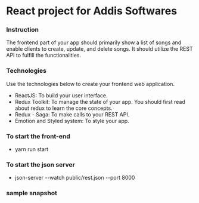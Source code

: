 # React project for Addis Softwares
### Instruction
 The frontend part of your app should primarily show a list of songs and enable clients to
  create, update, and delete songs. It should utilize the REST API to fulfill the functionalities.
### Technologies
Use the technologies below to create your frontend web application.
- ReactJS: To build your user interface.
- Redux Toolkit: To manage the state of your app. You should first read about redux
to learn the core concepts.
- Redux - Saga: To make calls to your REST API.
- Emotion and Styled system: To style your app.
### To start the front-end
- yarn run start
### To start the json server
- json-server --watch public/rest.json --port 8000
### sample snapshot

